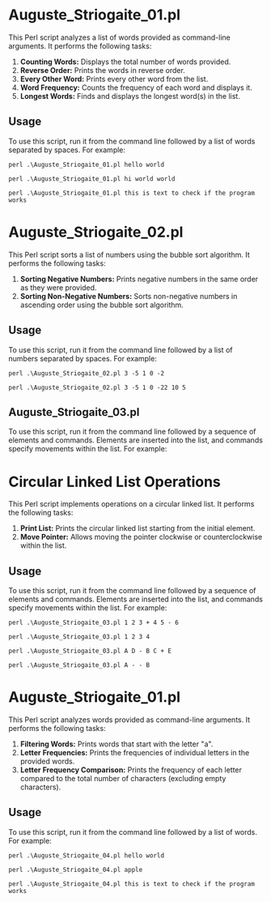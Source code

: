 # Auguste_Striogaite_01.pl

This Perl script analyzes a list of words provided as command-line arguments. It performs the following tasks:

1. **Counting Words:** Displays the total number of words provided.
2. **Reverse Order:** Prints the words in reverse order.
3. **Every Other Word:** Prints every other word from the list.
4. **Word Frequency:** Counts the frequency of each word and displays it.
5. **Longest Words:** Finds and displays the longest word(s) in the list.

## Usage

To use this script, run it from the command line followed by a list of words separated by spaces. For example:

```perl .\Auguste_Striogaite_01.pl hello world ```

```perl .\Auguste_Striogaite_01.pl hi world world```

```perl .\Auguste_Striogaite_01.pl this is text to check if the program works```

# Auguste_Striogaite_02.pl

This Perl script sorts a list of numbers using the bubble sort algorithm. It performs the following tasks:

1. **Sorting Negative Numbers:** Prints negative numbers in the same order as they were provided.
2. **Sorting Non-Negative Numbers:** Sorts non-negative numbers in ascending order using the bubble sort algorithm.

## Usage

To use this script, run it from the command line followed by a list of numbers separated by spaces. For example:

```perl .\Auguste_Striogaite_02.pl 3 -5 1 0 -2```

```perl .\Auguste_Striogaite_02.pl 3 -5 1 0 -22 10 5```


## Auguste_Striogaite_03.pl

To use this script, run it from the command line followed by a sequence of elements and commands. Elements are inserted into the list, and commands specify movements within the list. For example:

# Circular Linked List Operations

This Perl script implements operations on a circular linked list. It performs the following tasks:

1. **Print List:** Prints the circular linked list starting from the initial element.
2. **Move Pointer:** Allows moving the pointer clockwise or counterclockwise within the list.

## Usage

To use this script, run it from the command line followed by a sequence of elements and commands. Elements are inserted into the list, and commands specify movements within the list. For example:

```perl .\Auguste_Striogaite_03.pl 1 2 3 + 4 5 - 6```

```perl .\Auguste_Striogaite_03.pl 1 2 3 4```

```perl .\Auguste_Striogaite_03.pl A D - B C + E```

```perl .\Auguste_Striogaite_03.pl A - - B```

# Auguste_Striogaite_01.pl

This Perl script analyzes words provided as command-line arguments. It performs the following tasks:

1. **Filtering Words:** Prints words that start with the letter "a".
2. **Letter Frequencies:** Prints the frequencies of individual letters in the provided words.
3. **Letter Frequency Comparison:** Prints the frequency of each letter compared to the total number of characters (excluding empty characters).

## Usage

To use this script, run it from the command line followed by a list of words. For example:

```perl .\Auguste_Striogaite_04.pl hello world```

```perl .\Auguste_Striogaite_04.pl apple```

```perl .\Auguste_Striogaite_04.pl this is text to check if the program works```


